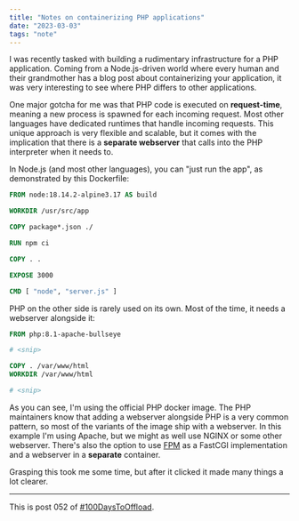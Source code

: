 ```yaml
---
title: "Notes on containerizing PHP applications"
date: "2023-03-03"
tags: "note"
---
```


I was recently tasked with building a rudimentary infrastructure for a PHP application. Coming from a Node.js-driven world where every human and their grandmother has a blog post about containerizing your application, it was very interesting to see where PHP differs to other applications.

One major gotcha for me was that PHP code is executed on **request-time**, meaning a new process is spawned for each incoming request. Most other languages have dedicated runtimes that handle incoming requests. This unique approach is very flexible and scalable, but it comes with the implication that there is a **separate webserver** that calls into the PHP interpreter when it needs to.

In Node.js (and most other languages), you can "just run the app", as demonstrated by this Dockerfile:

```dockerfile
FROM node:18.14.2-alpine3.17 AS build

WORKDIR /usr/src/app

COPY package*.json ./

RUN npm ci

COPY . .

EXPOSE 3000

CMD [ "node", "server.js" ]
```

PHP on the other side is rarely used on its own. Most of the time, it needs a webserver alongside it:

```dockerfile
FROM php:8.1-apache-bullseye

# <snip>

COPY . /var/www/html
WORKDIR /var/www/html

# <snip>
```

As you can see, I'm using the official PHP docker image. The PHP maintainers know that adding a webserver alongside PHP is a very common pattern, so most of the variants of the image ship with a webserver. In this example I'm using Apache, but we might as well use NGINX or some other webserver. There's also the option to use [FPM](https://www.php.net/manual/de/install.fpm.php) as a FastCGI implementation and a webserver in a **separate** container.

Grasping this took me some time, but after it clicked it made many things a lot clearer.

---
This is post 052 of [#100DaysToOffload](https://100daystooffload.com/).
